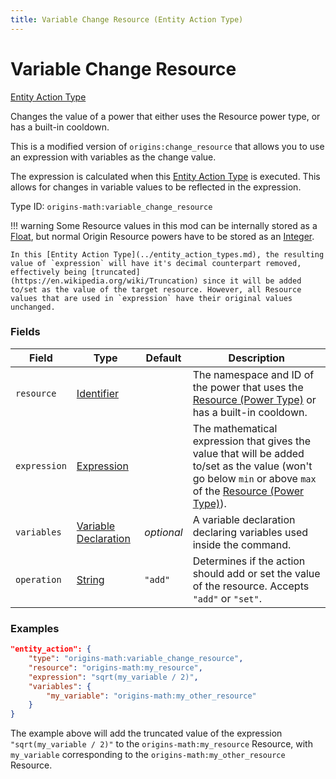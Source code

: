 ```yaml
---
title: Variable Change Resource (Entity Action Type)
---
```


# Variable Change Resource

[Entity Action Type](../entity_action_types.md)

Changes the value of a power that either uses the Resource power type, or has a built-in cooldown.

This is a modified version of `origins:change_resource` that allows you to use an expression with variables as the change value.

The expression is calculated when this [Entity Action Type](../entity_action_types.md) is executed. This allows for changes in variable values to be reflected in the expression.

Type ID: `origins-math:variable_change_resource`

!!! warning 
	Some Resource values in this mod can be internally stored as a [Float](https://origins.readthedocs.io/en/latest/types/data_types/float/), but normal Origin Resource powers have to be stored as an [Integer](https://origins.readthedocs.io/en/latest/types/data_types/integer/).
	
	In this [Entity Action Type](../entity_action_types.md), the resulting value of `expression` will have it's decimal counterpart removed, effectively being [truncated](https://en.wikipedia.org/wiki/Truncation) since it will be added to/set as the value of the target resource. However, all Resource values that are used in `expression` have their original values unchanged.

### Fields
| Field			| Type		| Default		| Description								|
|---------------|-----------|---------------|-------------------------------------------|
| `resource`	|[Identifier](https://origins.readthedocs.io/en/latest/types/data_types/identifier/)|	| The namespace and ID of the power that uses the [Resource (Power Type)](https://origins.readthedocs.io/en/latest/types/power_types/resource/) or has a built-in cooldown. |
| `expression`	|[Expression](../data_types/expression.md)| |The mathematical expression that gives the value that will be added to/set as the value (won't go below `min` or above `max` of the [Resource (Power Type)](https://origins.readthedocs.io/en/latest/types/power_types/resource/)).|
| `variables`	|[Variable Declaration](../data_types/variable_declaration.md)|*optional*| A variable declaration declaring variables used inside the command. 	|
| `operation`	|[String](https://origins.readthedocs.io/en/latest/types/data_types/string/)|`"add"`| Determines if the action should add or set the value of the resource. Accepts `"add"` or `"set"`.	|

### Examples
```json
"entity_action": {
	"type": "origins-math:variable_change_resource",
	"resource": "origins-math:my_resource",
	"expression": "sqrt(my_variable / 2)",
	"variables": {
		"my_variable": "origins-math:my_other_resource"
	}
}
```
The example above will add the truncated value of the expression `"sqrt(my_variable / 2)"` to the `origins-math:my_resource` Resource, with `my_variable` corresponding to the `origins-math:my_other_resource` Resource.